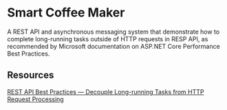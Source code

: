 # Smart Coffee Maker
A REST API and asynchronous messaging system that demonstrate how to complete long-running tasks outside of HTTP requests in RESP API, as recommended by Microsoft documentation on ASP.NET Core Performance Best Practices.

## Resources
[REST API Best Practices — Decouple Long-running Tasks from HTTP Request Processing](https://shawn-shi.medium.com/rest-api-best-practices-decouple-long-running-tasks-from-http-request-processing-9fab2921ace8)
